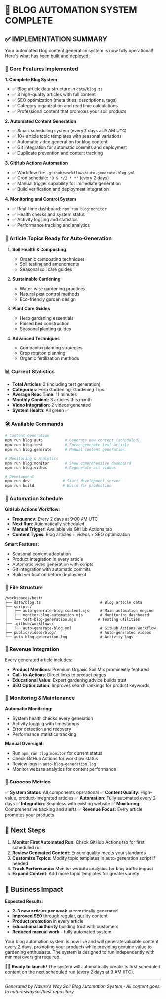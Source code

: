 # 🎉 BLOG AUTOMATION SYSTEM COMPLETE

## ✅ IMPLEMENTATION SUMMARY

Your automated blog content generation system is now fully operational! Here's what has been built and deployed:

### 🚀 Core Features Implemented

**1. Complete Blog System**
- ✅ Blog article data structure in `data/blog.ts`
- ✅ 3 high-quality articles with full content
- ✅ SEO optimization (meta titles, descriptions, tags)
- ✅ Category organization and read time calculations
- ✅ Professional content that promotes your soil products

**2. Automated Content Generation**
- ✅ Smart scheduling system (every 2 days at 9 AM UTC)
- ✅ 10+ article topic templates with seasonal variations
- ✅ Automatic video generation for blog content
- ✅ Git integration for automatic commits and deployment
- ✅ Duplicate prevention and content tracking

**3. GitHub Actions Automation**
- ✅ Workflow file: `.github/workflows/auto-generate-blog.yml`
- ✅ Cron schedule: `"0 9 */2 * *"` (every 2 days)
- ✅ Manual trigger capability for immediate generation
- ✅ Build verification and deployment integration

**4. Monitoring and Control System**
- ✅ Real-time dashboard: `npm run blog:monitor`
- ✅ Health checks and system status
- ✅ Activity logging and statistics
- ✅ Performance tracking and analytics

### 🎯 Article Topics Ready for Auto-Generation

1. **Soil Health & Composting**
   - Organic composting techniques
   - Soil testing and amendments
   - Seasonal soil care guides

2. **Sustainable Gardening**
   - Water-wise gardening practices
   - Natural pest control methods
   - Eco-friendly garden design

3. **Plant Care Guides**
   - Herb gardening essentials
   - Raised bed construction
   - Seasonal planting guides

4. **Advanced Techniques**
   - Companion planting strategies
   - Crop rotation planning
   - Organic fertilization methods

### 📊 Current Statistics

- **Total Articles**: 3 (including test generation)
- **Categories**: Herb Gardening, Gardening Tips
- **Average Read Time**: 11 minutes
- **Monthly Content**: 3 articles this month
- **Video Integration**: 2 videos generated
- **System Health**: All green ✅

### 🛠️ Available Commands

```bash
# Content Generation
npm run blog:auto          # Generate new content (scheduled)
npm run blog:test          # Force generate test article
npm run blog:generate      # Manual content generation

# Monitoring & Analytics
npm run blog:monitor       # Show comprehensive dashboard
npm run blog:videos        # Regenerate all videos

# Development
npm run dev               # Start development server
npm run build             # Build for production
```

### 🔄 Automation Schedule

**GitHub Actions Workflow:**
- **Frequency**: Every 2 days at 9:00 AM UTC
- **Next Run**: Automatically scheduled
- **Manual Trigger**: Available via GitHub Actions tab
- **Content Types**: Blog articles + videos + SEO optimization

**Smart Features:**
- Seasonal content adaptation
- Product integration in every article
- Automatic video generation with scripts
- Git integration with automatic commits
- Build verification before deployment

### 📁 File Structure

```
/workspaces/best/
├── data/blog.ts                           # Blog article data
├── scripts/
│   ├── auto-generate-blog-content.mjs     # Main automation engine
│   ├── monitor-blog-automation.mjs        # Monitoring dashboard
│   └── test-blog-generation.mjs          # Testing utilities
├── .github/workflows/
│   └── auto-generate-blog.yml             # GitHub Actions workflow
├── public/videos/blog/                    # Auto-generated videos
└── auto-blog-generation.log               # Activity logs
```

### 🎯 Revenue Integration

Every generated article includes:
- **Product Mentions**: Premium Organic Soil Mix prominently featured
- **Call-to-Actions**: Direct links to product pages
- **Educational Value**: Expert gardening advice builds trust
- **SEO Optimization**: Improves search rankings for product keywords

### 🚨 Monitoring & Maintenance

**Automatic Monitoring:**
- System health checks every generation
- Activity logging with timestamps
- Error detection and recovery
- Performance statistics tracking

**Manual Oversight:**
- Run `npm run blog:monitor` for current status
- Check GitHub Actions for workflow status
- Review logs in `auto-blog-generation.log`
- Monitor website analytics for content performance

### 🎉 Success Metrics

✅ **System Status**: All components operational
✅ **Content Quality**: High-value, product-integrated articles
✅ **Automation**: Fully automated every 2 days
✅ **Integration**: Seamless with existing website
✅ **Monitoring**: Comprehensive tracking and alerts
✅ **Revenue Focus**: Every article promotes your products

## 🚀 Next Steps

1. **Monitor First Automated Run**: Check GitHub Actions tab for first scheduled run
2. **Review Generated Content**: Ensure quality meets your standards
3. **Customize Topics**: Modify topic templates in auto-generation script if needed
4. **Track Performance**: Monitor website analytics for blog traffic impact
5. **Expand Content**: Add more topic templates for greater variety

## 🎯 Business Impact

**Expected Results:**
- **2-3 new articles per week** automatically generated
- **Improved SEO** through regular, quality content
- **Product promotion** in every article
- **Educational authority** building trust with customers
- **Reduced manual work** - fully automated system

Your blog automation system is now live and will generate valuable content every 2 days, promoting your products while providing genuine value to gardening enthusiasts. The system is designed to run independently with minimal oversight required.

**🏃‍♂️ Ready to launch!** The system will automatically create its first scheduled content on the next scheduled run (every 2 days at 9 AM UTC).

---

*Generated by Nature's Way Soil Blog Automation System - All content goes to natureswaysoil/best repository*
